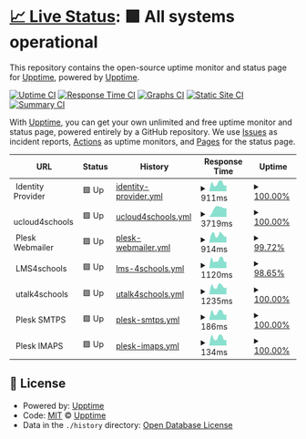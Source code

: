 # [📈 Live Status](https://monitoring.ucloud4schools.de): <!--live status--> **🟩 All systems operational**

This repository contains the open-source uptime monitor and status page for [Upptime](https://upptime.js.org), powered by [Upptime](https://github.com/upptime/upptime).

[![Uptime CI](https://github.com/julio1501/uptime/workflows/Uptime%20CI/badge.svg)](https://github.com/julio1501/uptime/actions?query=workflow%3A%22Uptime+CI%22)
[![Response Time CI](https://github.com/julio1501/uptime/workflows/Response%20Time%20CI/badge.svg)](https://github.com/julio1501/uptime/actions?query=workflow%3A%22Response+Time+CI%22)
[![Graphs CI](https://github.com/julio1501/uptime/workflows/Graphs%20CI/badge.svg)](https://github.com/julio1501/uptime/actions?query=workflow%3A%22Graphs+CI%22)
[![Static Site CI](https://github.com/julio1501/uptime/workflows/Static%20Site%20CI/badge.svg)](https://github.com/julio1501/uptime/actions?query=workflow%3A%22Static+Site+CI%22)
[![Summary CI](https://github.com/julio1501/uptime/workflows/Summary%20CI/badge.svg)](https://github.com/julio1501/uptime/actions?query=workflow%3A%22Summary+CI%22)

With [Upptime](https://upptime.js.org), you can get your own unlimited and free uptime monitor and status page, powered entirely by a GitHub repository. We use [Issues](https://github.com/upptime/upptime/issues) as incident reports, [Actions](https://github.com/julio1501/uptime/actions) as uptime monitors, and [Pages](https://demo.upptime.js.org) for the status page.

<!--start: status pages-->
<!-- This summary is generated by Upptime (https://github.com/upptime/upptime) -->
<!-- Do not edit this manually, your changes will be overwritten -->
<!-- prettier-ignore -->
| URL | Status | History | Response Time | Uptime |
| --- | ------ | ------- | ------------- | ------ |
| <img alt="" src="https://favicons.githubusercontent.com/null" height="13"> Identity Provider | 🟩 Up | [identity-provider.yml](https://github.com/julio1501/uptime/commits/HEAD/history/identity-provider.yml) | <details><summary><img alt="Response time graph" src="./graphs/identity-provider/response-time-week.png" height="20"> 911ms</summary><br><a href="https://monitoring.ucloud4schools.de/history/identity-provider"><img alt="Response time 928" src="https://img.shields.io/endpoint?url=https%3A%2F%2Fraw.githubusercontent.com%2Fjulio1501%2Fuptime%2FHEAD%2Fapi%2Fidentity-provider%2Fresponse-time.json"></a><br><a href="https://monitoring.ucloud4schools.de/history/identity-provider"><img alt="24-hour response time 721" src="https://img.shields.io/endpoint?url=https%3A%2F%2Fraw.githubusercontent.com%2Fjulio1501%2Fuptime%2FHEAD%2Fapi%2Fidentity-provider%2Fresponse-time-day.json"></a><br><a href="https://monitoring.ucloud4schools.de/history/identity-provider"><img alt="7-day response time 911" src="https://img.shields.io/endpoint?url=https%3A%2F%2Fraw.githubusercontent.com%2Fjulio1501%2Fuptime%2FHEAD%2Fapi%2Fidentity-provider%2Fresponse-time-week.json"></a><br><a href="https://monitoring.ucloud4schools.de/history/identity-provider"><img alt="30-day response time 928" src="https://img.shields.io/endpoint?url=https%3A%2F%2Fraw.githubusercontent.com%2Fjulio1501%2Fuptime%2FHEAD%2Fapi%2Fidentity-provider%2Fresponse-time-month.json"></a><br><a href="https://monitoring.ucloud4schools.de/history/identity-provider"><img alt="1-year response time 928" src="https://img.shields.io/endpoint?url=https%3A%2F%2Fraw.githubusercontent.com%2Fjulio1501%2Fuptime%2FHEAD%2Fapi%2Fidentity-provider%2Fresponse-time-year.json"></a></details> | <details><summary><a href="https://monitoring.ucloud4schools.de/history/identity-provider">100.00%</a></summary><a href="https://monitoring.ucloud4schools.de/history/identity-provider"><img alt="All-time uptime 99.92%" src="https://img.shields.io/endpoint?url=https%3A%2F%2Fraw.githubusercontent.com%2Fjulio1501%2Fuptime%2FHEAD%2Fapi%2Fidentity-provider%2Fuptime.json"></a><br><a href="https://monitoring.ucloud4schools.de/history/identity-provider"><img alt="24-hour uptime 100.00%" src="https://img.shields.io/endpoint?url=https%3A%2F%2Fraw.githubusercontent.com%2Fjulio1501%2Fuptime%2FHEAD%2Fapi%2Fidentity-provider%2Fuptime-day.json"></a><br><a href="https://monitoring.ucloud4schools.de/history/identity-provider"><img alt="7-day uptime 100.00%" src="https://img.shields.io/endpoint?url=https%3A%2F%2Fraw.githubusercontent.com%2Fjulio1501%2Fuptime%2FHEAD%2Fapi%2Fidentity-provider%2Fuptime-week.json"></a><br><a href="https://monitoring.ucloud4schools.de/history/identity-provider"><img alt="30-day uptime 99.92%" src="https://img.shields.io/endpoint?url=https%3A%2F%2Fraw.githubusercontent.com%2Fjulio1501%2Fuptime%2FHEAD%2Fapi%2Fidentity-provider%2Fuptime-month.json"></a><br><a href="https://monitoring.ucloud4schools.de/history/identity-provider"><img alt="1-year uptime 99.92%" src="https://img.shields.io/endpoint?url=https%3A%2F%2Fraw.githubusercontent.com%2Fjulio1501%2Fuptime%2FHEAD%2Fapi%2Fidentity-provider%2Fuptime-year.json"></a></details>
| <img alt="" src="https://favicons.githubusercontent.com/null" height="13"> ucloud4schools | 🟩 Up | [ucloud4schools.yml](https://github.com/julio1501/uptime/commits/HEAD/history/ucloud4schools.yml) | <details><summary><img alt="Response time graph" src="./graphs/ucloud4schools/response-time-week.png" height="20"> 3719ms</summary><br><a href="https://monitoring.ucloud4schools.de/history/ucloud4schools"><img alt="Response time 2573" src="https://img.shields.io/endpoint?url=https%3A%2F%2Fraw.githubusercontent.com%2Fjulio1501%2Fuptime%2FHEAD%2Fapi%2Fucloud4schools%2Fresponse-time.json"></a><br><a href="https://monitoring.ucloud4schools.de/history/ucloud4schools"><img alt="24-hour response time 3836" src="https://img.shields.io/endpoint?url=https%3A%2F%2Fraw.githubusercontent.com%2Fjulio1501%2Fuptime%2FHEAD%2Fapi%2Fucloud4schools%2Fresponse-time-day.json"></a><br><a href="https://monitoring.ucloud4schools.de/history/ucloud4schools"><img alt="7-day response time 3719" src="https://img.shields.io/endpoint?url=https%3A%2F%2Fraw.githubusercontent.com%2Fjulio1501%2Fuptime%2FHEAD%2Fapi%2Fucloud4schools%2Fresponse-time-week.json"></a><br><a href="https://monitoring.ucloud4schools.de/history/ucloud4schools"><img alt="30-day response time 2573" src="https://img.shields.io/endpoint?url=https%3A%2F%2Fraw.githubusercontent.com%2Fjulio1501%2Fuptime%2FHEAD%2Fapi%2Fucloud4schools%2Fresponse-time-month.json"></a><br><a href="https://monitoring.ucloud4schools.de/history/ucloud4schools"><img alt="1-year response time 2573" src="https://img.shields.io/endpoint?url=https%3A%2F%2Fraw.githubusercontent.com%2Fjulio1501%2Fuptime%2FHEAD%2Fapi%2Fucloud4schools%2Fresponse-time-year.json"></a></details> | <details><summary><a href="https://monitoring.ucloud4schools.de/history/ucloud4schools">100.00%</a></summary><a href="https://monitoring.ucloud4schools.de/history/ucloud4schools"><img alt="All-time uptime 100.00%" src="https://img.shields.io/endpoint?url=https%3A%2F%2Fraw.githubusercontent.com%2Fjulio1501%2Fuptime%2FHEAD%2Fapi%2Fucloud4schools%2Fuptime.json"></a><br><a href="https://monitoring.ucloud4schools.de/history/ucloud4schools"><img alt="24-hour uptime 100.00%" src="https://img.shields.io/endpoint?url=https%3A%2F%2Fraw.githubusercontent.com%2Fjulio1501%2Fuptime%2FHEAD%2Fapi%2Fucloud4schools%2Fuptime-day.json"></a><br><a href="https://monitoring.ucloud4schools.de/history/ucloud4schools"><img alt="7-day uptime 100.00%" src="https://img.shields.io/endpoint?url=https%3A%2F%2Fraw.githubusercontent.com%2Fjulio1501%2Fuptime%2FHEAD%2Fapi%2Fucloud4schools%2Fuptime-week.json"></a><br><a href="https://monitoring.ucloud4schools.de/history/ucloud4schools"><img alt="30-day uptime 100.00%" src="https://img.shields.io/endpoint?url=https%3A%2F%2Fraw.githubusercontent.com%2Fjulio1501%2Fuptime%2FHEAD%2Fapi%2Fucloud4schools%2Fuptime-month.json"></a><br><a href="https://monitoring.ucloud4schools.de/history/ucloud4schools"><img alt="1-year uptime 100.00%" src="https://img.shields.io/endpoint?url=https%3A%2F%2Fraw.githubusercontent.com%2Fjulio1501%2Fuptime%2FHEAD%2Fapi%2Fucloud4schools%2Fuptime-year.json"></a></details>
| <img alt="" src="https://favicons.githubusercontent.com/null" height="13"> Plesk Webmailer | 🟩 Up | [plesk-webmailer.yml](https://github.com/julio1501/uptime/commits/HEAD/history/plesk-webmailer.yml) | <details><summary><img alt="Response time graph" src="./graphs/plesk-webmailer/response-time-week.png" height="20"> 914ms</summary><br><a href="https://monitoring.ucloud4schools.de/history/plesk-webmailer"><img alt="Response time 871" src="https://img.shields.io/endpoint?url=https%3A%2F%2Fraw.githubusercontent.com%2Fjulio1501%2Fuptime%2FHEAD%2Fapi%2Fplesk-webmailer%2Fresponse-time.json"></a><br><a href="https://monitoring.ucloud4schools.de/history/plesk-webmailer"><img alt="24-hour response time 690" src="https://img.shields.io/endpoint?url=https%3A%2F%2Fraw.githubusercontent.com%2Fjulio1501%2Fuptime%2FHEAD%2Fapi%2Fplesk-webmailer%2Fresponse-time-day.json"></a><br><a href="https://monitoring.ucloud4schools.de/history/plesk-webmailer"><img alt="7-day response time 914" src="https://img.shields.io/endpoint?url=https%3A%2F%2Fraw.githubusercontent.com%2Fjulio1501%2Fuptime%2FHEAD%2Fapi%2Fplesk-webmailer%2Fresponse-time-week.json"></a><br><a href="https://monitoring.ucloud4schools.de/history/plesk-webmailer"><img alt="30-day response time 871" src="https://img.shields.io/endpoint?url=https%3A%2F%2Fraw.githubusercontent.com%2Fjulio1501%2Fuptime%2FHEAD%2Fapi%2Fplesk-webmailer%2Fresponse-time-month.json"></a><br><a href="https://monitoring.ucloud4schools.de/history/plesk-webmailer"><img alt="1-year response time 871" src="https://img.shields.io/endpoint?url=https%3A%2F%2Fraw.githubusercontent.com%2Fjulio1501%2Fuptime%2FHEAD%2Fapi%2Fplesk-webmailer%2Fresponse-time-year.json"></a></details> | <details><summary><a href="https://monitoring.ucloud4schools.de/history/plesk-webmailer">99.72%</a></summary><a href="https://monitoring.ucloud4schools.de/history/plesk-webmailer"><img alt="All-time uptime 99.93%" src="https://img.shields.io/endpoint?url=https%3A%2F%2Fraw.githubusercontent.com%2Fjulio1501%2Fuptime%2FHEAD%2Fapi%2Fplesk-webmailer%2Fuptime.json"></a><br><a href="https://monitoring.ucloud4schools.de/history/plesk-webmailer"><img alt="24-hour uptime 100.00%" src="https://img.shields.io/endpoint?url=https%3A%2F%2Fraw.githubusercontent.com%2Fjulio1501%2Fuptime%2FHEAD%2Fapi%2Fplesk-webmailer%2Fuptime-day.json"></a><br><a href="https://monitoring.ucloud4schools.de/history/plesk-webmailer"><img alt="7-day uptime 99.72%" src="https://img.shields.io/endpoint?url=https%3A%2F%2Fraw.githubusercontent.com%2Fjulio1501%2Fuptime%2FHEAD%2Fapi%2Fplesk-webmailer%2Fuptime-week.json"></a><br><a href="https://monitoring.ucloud4schools.de/history/plesk-webmailer"><img alt="30-day uptime 99.93%" src="https://img.shields.io/endpoint?url=https%3A%2F%2Fraw.githubusercontent.com%2Fjulio1501%2Fuptime%2FHEAD%2Fapi%2Fplesk-webmailer%2Fuptime-month.json"></a><br><a href="https://monitoring.ucloud4schools.de/history/plesk-webmailer"><img alt="1-year uptime 99.93%" src="https://img.shields.io/endpoint?url=https%3A%2F%2Fraw.githubusercontent.com%2Fjulio1501%2Fuptime%2FHEAD%2Fapi%2Fplesk-webmailer%2Fuptime-year.json"></a></details>
| <img alt="" src="https://favicons.githubusercontent.com/null" height="13"> LMS4schools | 🟩 Up | [lms-4schools.yml](https://github.com/julio1501/uptime/commits/HEAD/history/lms-4schools.yml) | <details><summary><img alt="Response time graph" src="./graphs/lms-4schools/response-time-week.png" height="20"> 1120ms</summary><br><a href="https://monitoring.ucloud4schools.de/history/lms-4schools"><img alt="Response time 1141" src="https://img.shields.io/endpoint?url=https%3A%2F%2Fraw.githubusercontent.com%2Fjulio1501%2Fuptime%2FHEAD%2Fapi%2Flms-4schools%2Fresponse-time.json"></a><br><a href="https://monitoring.ucloud4schools.de/history/lms-4schools"><img alt="24-hour response time 878" src="https://img.shields.io/endpoint?url=https%3A%2F%2Fraw.githubusercontent.com%2Fjulio1501%2Fuptime%2FHEAD%2Fapi%2Flms-4schools%2Fresponse-time-day.json"></a><br><a href="https://monitoring.ucloud4schools.de/history/lms-4schools"><img alt="7-day response time 1120" src="https://img.shields.io/endpoint?url=https%3A%2F%2Fraw.githubusercontent.com%2Fjulio1501%2Fuptime%2FHEAD%2Fapi%2Flms-4schools%2Fresponse-time-week.json"></a><br><a href="https://monitoring.ucloud4schools.de/history/lms-4schools"><img alt="30-day response time 1141" src="https://img.shields.io/endpoint?url=https%3A%2F%2Fraw.githubusercontent.com%2Fjulio1501%2Fuptime%2FHEAD%2Fapi%2Flms-4schools%2Fresponse-time-month.json"></a><br><a href="https://monitoring.ucloud4schools.de/history/lms-4schools"><img alt="1-year response time 1141" src="https://img.shields.io/endpoint?url=https%3A%2F%2Fraw.githubusercontent.com%2Fjulio1501%2Fuptime%2FHEAD%2Fapi%2Flms-4schools%2Fresponse-time-year.json"></a></details> | <details><summary><a href="https://monitoring.ucloud4schools.de/history/lms-4schools">98.65%</a></summary><a href="https://monitoring.ucloud4schools.de/history/lms-4schools"><img alt="All-time uptime 99.66%" src="https://img.shields.io/endpoint?url=https%3A%2F%2Fraw.githubusercontent.com%2Fjulio1501%2Fuptime%2FHEAD%2Fapi%2Flms-4schools%2Fuptime.json"></a><br><a href="https://monitoring.ucloud4schools.de/history/lms-4schools"><img alt="24-hour uptime 100.00%" src="https://img.shields.io/endpoint?url=https%3A%2F%2Fraw.githubusercontent.com%2Fjulio1501%2Fuptime%2FHEAD%2Fapi%2Flms-4schools%2Fuptime-day.json"></a><br><a href="https://monitoring.ucloud4schools.de/history/lms-4schools"><img alt="7-day uptime 98.65%" src="https://img.shields.io/endpoint?url=https%3A%2F%2Fraw.githubusercontent.com%2Fjulio1501%2Fuptime%2FHEAD%2Fapi%2Flms-4schools%2Fuptime-week.json"></a><br><a href="https://monitoring.ucloud4schools.de/history/lms-4schools"><img alt="30-day uptime 99.66%" src="https://img.shields.io/endpoint?url=https%3A%2F%2Fraw.githubusercontent.com%2Fjulio1501%2Fuptime%2FHEAD%2Fapi%2Flms-4schools%2Fuptime-month.json"></a><br><a href="https://monitoring.ucloud4schools.de/history/lms-4schools"><img alt="1-year uptime 99.66%" src="https://img.shields.io/endpoint?url=https%3A%2F%2Fraw.githubusercontent.com%2Fjulio1501%2Fuptime%2FHEAD%2Fapi%2Flms-4schools%2Fuptime-year.json"></a></details>
| <img alt="" src="https://favicons.githubusercontent.com/null" height="13"> utalk4schools | 🟩 Up | [utalk4schools.yml](https://github.com/julio1501/uptime/commits/HEAD/history/utalk4schools.yml) | <details><summary><img alt="Response time graph" src="./graphs/utalk4schools/response-time-week.png" height="20"> 1235ms</summary><br><a href="https://monitoring.ucloud4schools.de/history/utalk4schools"><img alt="Response time 1218" src="https://img.shields.io/endpoint?url=https%3A%2F%2Fraw.githubusercontent.com%2Fjulio1501%2Fuptime%2FHEAD%2Fapi%2Futalk4schools%2Fresponse-time.json"></a><br><a href="https://monitoring.ucloud4schools.de/history/utalk4schools"><img alt="24-hour response time 1047" src="https://img.shields.io/endpoint?url=https%3A%2F%2Fraw.githubusercontent.com%2Fjulio1501%2Fuptime%2FHEAD%2Fapi%2Futalk4schools%2Fresponse-time-day.json"></a><br><a href="https://monitoring.ucloud4schools.de/history/utalk4schools"><img alt="7-day response time 1235" src="https://img.shields.io/endpoint?url=https%3A%2F%2Fraw.githubusercontent.com%2Fjulio1501%2Fuptime%2FHEAD%2Fapi%2Futalk4schools%2Fresponse-time-week.json"></a><br><a href="https://monitoring.ucloud4schools.de/history/utalk4schools"><img alt="30-day response time 1218" src="https://img.shields.io/endpoint?url=https%3A%2F%2Fraw.githubusercontent.com%2Fjulio1501%2Fuptime%2FHEAD%2Fapi%2Futalk4schools%2Fresponse-time-month.json"></a><br><a href="https://monitoring.ucloud4schools.de/history/utalk4schools"><img alt="1-year response time 1218" src="https://img.shields.io/endpoint?url=https%3A%2F%2Fraw.githubusercontent.com%2Fjulio1501%2Fuptime%2FHEAD%2Fapi%2Futalk4schools%2Fresponse-time-year.json"></a></details> | <details><summary><a href="https://monitoring.ucloud4schools.de/history/utalk4schools">100.00%</a></summary><a href="https://monitoring.ucloud4schools.de/history/utalk4schools"><img alt="All-time uptime 99.84%" src="https://img.shields.io/endpoint?url=https%3A%2F%2Fraw.githubusercontent.com%2Fjulio1501%2Fuptime%2FHEAD%2Fapi%2Futalk4schools%2Fuptime.json"></a><br><a href="https://monitoring.ucloud4schools.de/history/utalk4schools"><img alt="24-hour uptime 100.00%" src="https://img.shields.io/endpoint?url=https%3A%2F%2Fraw.githubusercontent.com%2Fjulio1501%2Fuptime%2FHEAD%2Fapi%2Futalk4schools%2Fuptime-day.json"></a><br><a href="https://monitoring.ucloud4schools.de/history/utalk4schools"><img alt="7-day uptime 100.00%" src="https://img.shields.io/endpoint?url=https%3A%2F%2Fraw.githubusercontent.com%2Fjulio1501%2Fuptime%2FHEAD%2Fapi%2Futalk4schools%2Fuptime-week.json"></a><br><a href="https://monitoring.ucloud4schools.de/history/utalk4schools"><img alt="30-day uptime 99.84%" src="https://img.shields.io/endpoint?url=https%3A%2F%2Fraw.githubusercontent.com%2Fjulio1501%2Fuptime%2FHEAD%2Fapi%2Futalk4schools%2Fuptime-month.json"></a><br><a href="https://monitoring.ucloud4schools.de/history/utalk4schools"><img alt="1-year uptime 99.84%" src="https://img.shields.io/endpoint?url=https%3A%2F%2Fraw.githubusercontent.com%2Fjulio1501%2Fuptime%2FHEAD%2Fapi%2Futalk4schools%2Fuptime-year.json"></a></details>
| <img alt="" src="https://favicons.githubusercontent.com/null" height="13"> Plesk SMTPS | 🟩 Up | [plesk-smtps.yml](https://github.com/julio1501/uptime/commits/HEAD/history/plesk-smtps.yml) | <details><summary><img alt="Response time graph" src="./graphs/plesk-smtps/response-time-week.png" height="20"> 186ms</summary><br><a href="https://monitoring.ucloud4schools.de/history/plesk-smtps"><img alt="Response time 181" src="https://img.shields.io/endpoint?url=https%3A%2F%2Fraw.githubusercontent.com%2Fjulio1501%2Fuptime%2FHEAD%2Fapi%2Fplesk-smtps%2Fresponse-time.json"></a><br><a href="https://monitoring.ucloud4schools.de/history/plesk-smtps"><img alt="24-hour response time 136" src="https://img.shields.io/endpoint?url=https%3A%2F%2Fraw.githubusercontent.com%2Fjulio1501%2Fuptime%2FHEAD%2Fapi%2Fplesk-smtps%2Fresponse-time-day.json"></a><br><a href="https://monitoring.ucloud4schools.de/history/plesk-smtps"><img alt="7-day response time 186" src="https://img.shields.io/endpoint?url=https%3A%2F%2Fraw.githubusercontent.com%2Fjulio1501%2Fuptime%2FHEAD%2Fapi%2Fplesk-smtps%2Fresponse-time-week.json"></a><br><a href="https://monitoring.ucloud4schools.de/history/plesk-smtps"><img alt="30-day response time 181" src="https://img.shields.io/endpoint?url=https%3A%2F%2Fraw.githubusercontent.com%2Fjulio1501%2Fuptime%2FHEAD%2Fapi%2Fplesk-smtps%2Fresponse-time-month.json"></a><br><a href="https://monitoring.ucloud4schools.de/history/plesk-smtps"><img alt="1-year response time 181" src="https://img.shields.io/endpoint?url=https%3A%2F%2Fraw.githubusercontent.com%2Fjulio1501%2Fuptime%2FHEAD%2Fapi%2Fplesk-smtps%2Fresponse-time-year.json"></a></details> | <details><summary><a href="https://monitoring.ucloud4schools.de/history/plesk-smtps">100.00%</a></summary><a href="https://monitoring.ucloud4schools.de/history/plesk-smtps"><img alt="All-time uptime 100.00%" src="https://img.shields.io/endpoint?url=https%3A%2F%2Fraw.githubusercontent.com%2Fjulio1501%2Fuptime%2FHEAD%2Fapi%2Fplesk-smtps%2Fuptime.json"></a><br><a href="https://monitoring.ucloud4schools.de/history/plesk-smtps"><img alt="24-hour uptime 100.00%" src="https://img.shields.io/endpoint?url=https%3A%2F%2Fraw.githubusercontent.com%2Fjulio1501%2Fuptime%2FHEAD%2Fapi%2Fplesk-smtps%2Fuptime-day.json"></a><br><a href="https://monitoring.ucloud4schools.de/history/plesk-smtps"><img alt="7-day uptime 100.00%" src="https://img.shields.io/endpoint?url=https%3A%2F%2Fraw.githubusercontent.com%2Fjulio1501%2Fuptime%2FHEAD%2Fapi%2Fplesk-smtps%2Fuptime-week.json"></a><br><a href="https://monitoring.ucloud4schools.de/history/plesk-smtps"><img alt="30-day uptime 100.00%" src="https://img.shields.io/endpoint?url=https%3A%2F%2Fraw.githubusercontent.com%2Fjulio1501%2Fuptime%2FHEAD%2Fapi%2Fplesk-smtps%2Fuptime-month.json"></a><br><a href="https://monitoring.ucloud4schools.de/history/plesk-smtps"><img alt="1-year uptime 100.00%" src="https://img.shields.io/endpoint?url=https%3A%2F%2Fraw.githubusercontent.com%2Fjulio1501%2Fuptime%2FHEAD%2Fapi%2Fplesk-smtps%2Fuptime-year.json"></a></details>
| <img alt="" src="https://favicons.githubusercontent.com/null" height="13"> Plesk IMAPS | 🟩 Up | [plesk-imaps.yml](https://github.com/julio1501/uptime/commits/HEAD/history/plesk-imaps.yml) | <details><summary><img alt="Response time graph" src="./graphs/plesk-imaps/response-time-week.png" height="20"> 134ms</summary><br><a href="https://monitoring.ucloud4schools.de/history/plesk-imaps"><img alt="Response time 130" src="https://img.shields.io/endpoint?url=https%3A%2F%2Fraw.githubusercontent.com%2Fjulio1501%2Fuptime%2FHEAD%2Fapi%2Fplesk-imaps%2Fresponse-time.json"></a><br><a href="https://monitoring.ucloud4schools.de/history/plesk-imaps"><img alt="24-hour response time 97" src="https://img.shields.io/endpoint?url=https%3A%2F%2Fraw.githubusercontent.com%2Fjulio1501%2Fuptime%2FHEAD%2Fapi%2Fplesk-imaps%2Fresponse-time-day.json"></a><br><a href="https://monitoring.ucloud4schools.de/history/plesk-imaps"><img alt="7-day response time 134" src="https://img.shields.io/endpoint?url=https%3A%2F%2Fraw.githubusercontent.com%2Fjulio1501%2Fuptime%2FHEAD%2Fapi%2Fplesk-imaps%2Fresponse-time-week.json"></a><br><a href="https://monitoring.ucloud4schools.de/history/plesk-imaps"><img alt="30-day response time 130" src="https://img.shields.io/endpoint?url=https%3A%2F%2Fraw.githubusercontent.com%2Fjulio1501%2Fuptime%2FHEAD%2Fapi%2Fplesk-imaps%2Fresponse-time-month.json"></a><br><a href="https://monitoring.ucloud4schools.de/history/plesk-imaps"><img alt="1-year response time 130" src="https://img.shields.io/endpoint?url=https%3A%2F%2Fraw.githubusercontent.com%2Fjulio1501%2Fuptime%2FHEAD%2Fapi%2Fplesk-imaps%2Fresponse-time-year.json"></a></details> | <details><summary><a href="https://monitoring.ucloud4schools.de/history/plesk-imaps">100.00%</a></summary><a href="https://monitoring.ucloud4schools.de/history/plesk-imaps"><img alt="All-time uptime 100.00%" src="https://img.shields.io/endpoint?url=https%3A%2F%2Fraw.githubusercontent.com%2Fjulio1501%2Fuptime%2FHEAD%2Fapi%2Fplesk-imaps%2Fuptime.json"></a><br><a href="https://monitoring.ucloud4schools.de/history/plesk-imaps"><img alt="24-hour uptime 100.00%" src="https://img.shields.io/endpoint?url=https%3A%2F%2Fraw.githubusercontent.com%2Fjulio1501%2Fuptime%2FHEAD%2Fapi%2Fplesk-imaps%2Fuptime-day.json"></a><br><a href="https://monitoring.ucloud4schools.de/history/plesk-imaps"><img alt="7-day uptime 100.00%" src="https://img.shields.io/endpoint?url=https%3A%2F%2Fraw.githubusercontent.com%2Fjulio1501%2Fuptime%2FHEAD%2Fapi%2Fplesk-imaps%2Fuptime-week.json"></a><br><a href="https://monitoring.ucloud4schools.de/history/plesk-imaps"><img alt="30-day uptime 100.00%" src="https://img.shields.io/endpoint?url=https%3A%2F%2Fraw.githubusercontent.com%2Fjulio1501%2Fuptime%2FHEAD%2Fapi%2Fplesk-imaps%2Fuptime-month.json"></a><br><a href="https://monitoring.ucloud4schools.de/history/plesk-imaps"><img alt="1-year uptime 100.00%" src="https://img.shields.io/endpoint?url=https%3A%2F%2Fraw.githubusercontent.com%2Fjulio1501%2Fuptime%2FHEAD%2Fapi%2Fplesk-imaps%2Fuptime-year.json"></a></details>

<!--end: status pages-->

## 📄 License

- Powered by: [Upptime](https://github.com/upptime/upptime)
- Code: [MIT](./LICENSE) © [Upptime](https://upptime.js.org)
- Data in the `./history` directory: [Open Database License](https://opendatacommons.org/licenses/odbl/1-0/)
